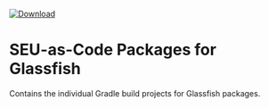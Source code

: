 [ ![Download](https://api.bintray.com/packages/seu-as-code/maven/glassfish4/images/download.svg) ](https://bintray.com/seu-as-code/maven/glassfish4/_latestVersion)

# SEU-as-Code Packages for Glassfish

Contains the individual Gradle build projects for Glassfish packages.
